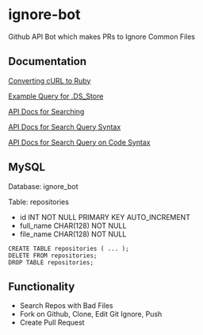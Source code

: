 # ignore-bot
Github API Bot which makes PRs to Ignore Common Files

## Documentation

[Converting cURL to Ruby](https://jhawthorn.github.io/curl-to-ruby/)

[Example Query for .DS_Store](https://github.com/search?utf8=%E2%9C%93&q=filename%3A.DS_Store+path%3A%2F&type=Code)

[API Docs for Searching](https://developer.github.com/v3/search/#search-code)

[API Docs for Search Query Syntax](https://help.github.com/articles/search-syntax/)

[API Docs for Search Query on Code Syntax](https://help.github.com/articles/searching-code/)

## MySQL

Database: ignore_bot

Table: repositories
- id INT NOT NULL PRIMARY KEY AUTO_INCREMENT
- full_name CHAR(128) NOT NULL
- file_name CHAR(128) NOT NULL

```
CREATE TABLE repositories ( ... );
DELETE FROM repositories;
DROP TABLE repositories;
```

## Functionality

- Search Repos with Bad Files 
- Fork on Github, Clone, Edit Git Ignore, Push
- Create Pull Request
